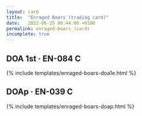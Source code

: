 ```yaml
---
layout: card
title:  "Enraged Boars (trading card)"
date:   2022-06-25 08:44:00 +0100
permalink: enraged-boars_(card)
incomplete: true
---
```


## DOA 1st &middot; EN-084 C

{% include templates/enraged-boars-doa1e.html %}


## DOAp &middot; EN-039 C

{% include templates/enraged-boars-doap.html %}
